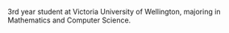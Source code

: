 3rd year student at Victoria University of Wellington, majoring in Mathematics and Computer Science. 
